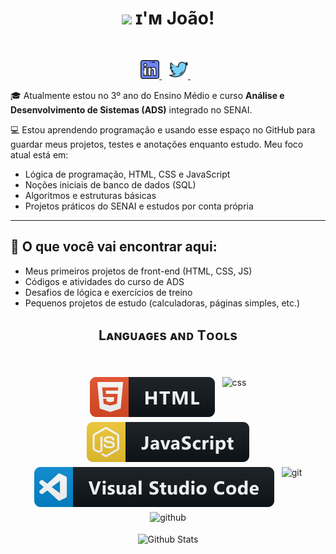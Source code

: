 <div align="center">

# <img src="https://emojis.slackmojis.com/emojis/images/1531849430/4246/blob-sunglasses.gif?1531849430" width="30"/> ɪ'ᴍ João! 
<br /> 



<p>
  <a href="[https://www.linkedin.com/in/hemant-j-85518a195/](https://www.linkedin.com/in/jo%C3%A3o-victor-moura/)">
    <img height="30" src="https://raw.githubusercontent.com/8bithemant/8bithemant/master/linkedin.png?raw=true">
  </a>&nbsp;&nbsp;
  <a href="https://x.com/joaoomoura0">
    <img height="30" src="https://raw.githubusercontent.com/8bithemant/8bithemant/master/twitter.png?raw=true">
  </a>&nbsp;&nbsp;
  </a>
</p>

</div>
 
<!-- Start Intro -->

🎓 Atualmente estou no 3º ano do Ensino Médio e curso **Análise e Desenvolvimento de Sistemas (ADS)** integrado no SENAI.

💻 Estou aprendendo programação e usando esse espaço no GitHub para guardar meus projetos, testes e anotações enquanto estudo. Meu foco atual está em:

-  Lógica de programação, HTML, CSS e JavaScript  
-  Noções iniciais de banco de dados (SQL)  
-  Algoritmos e estruturas básicas
-  Projetos práticos do SENAI e estudos por conta própria  

---

## 🚀 O que você vai encontrar aqui:

- Meus primeiros projetos de front-end (HTML, CSS, JS)  
- Códigos e atividades do curso de ADS
- Desafios de lógica e exercícios de treino
- Pequenos projetos de estudo (calculadoras, páginas simples, etc.)

<!-- End Intro -->

<!--Languages and Tools Section-->       
<h2 align="center">Lᴀɴɢᴜᴀɢᴇs ᴀɴᴅ Tᴏᴏʟs</h2> 
<picture>
  <source media="(prefers-color-scheme: dark)" srcset="./Skills_Animation_Dark.gif">
  <source media="(prefers-color-scheme: light)" srcset="./Skills_Animation_White.gif">
<br />

  <p align="center">
  <!-- For more icons please follow  https://github.com/MikeCodesDotNET/ColoredBadges -->
  <img src="https://raw.githubusercontent.com/8bithemant/8bithemant/master/svg/dev/languages/html.svg" alt="html" style="vertical-align:top; margin:4px">    
  <img src="https://raw.githubusercontent.com/8bithemant/8bithemant/master/svg/dev/languages/css.svg" alt="css" style="vertical-align:top; margin:4px">
  <img src="https://raw.githubusercontent.com/8bithemant/8bithemant/master/svg/dev/languages/js.svg" alt="js" style="vertical-align:top; margin:4px">
  <img src="https://raw.githubusercontent.com/8bithemant/8bithemant/master/svg/dev/tools/visualstudio_code.svg" alt="vscode" style="vertical-align:top; margin:4px">
  <img src="https://raw.githubusercontent.com/8bithemant/8bithemant/master/svg/dev/tools/git.svg" alt="git" style="vertical-align:top; margin:4px">
  <img src="https://raw.githubusercontent.com/8bithemant/8bithemant/master/svg/dev/services/github.svg" alt="github" style="vertical-align:top; margin:4px">
</p>


<p align="center">
        <img src="https://raw.githubusercontent.com/mayhemantt/mayhemantt/Update/svg/Bottom.svg" alt="Github Stats" />
</p>
